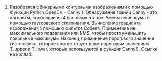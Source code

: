1. Разобрался с бинарными контурными изображениями с помощью Функции Python OpenCV – Canny().
Обнаружение границ Canny - это алгоритм, состоящий из 4 основных этапов:
  Уменьшение шума с помощью гауссовского сглаживания.
  Вычисление градиента изображения с помощью фильтра Собеля.
  Применение не максимального подавления или NMS, чтобы просто уменьшить локальные максимумы
  Наконец, приминение порогового значение гистерезиса, которое соответствует двум пороговым значениям T_upper и T_lower, которые используются в функции Canny().
Ссылка на коллаб:
